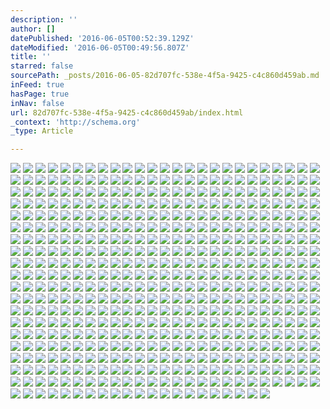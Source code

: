```yaml
---
description: ''
author: []
datePublished: '2016-06-05T00:52:39.129Z'
dateModified: '2016-06-05T00:49:56.807Z'
title: ''
starred: false
sourcePath: _posts/2016-06-05-82d707fc-538e-4f5a-9425-c4c860d459ab.md
inFeed: true
hasPage: true
inNav: false
url: 82d707fc-538e-4f5a-9425-c4c860d459ab/index.html
_context: 'http://schema.org'
_type: Article

---
```

![](https://the-grid-user-content.s3-us-west-2.amazonaws.com/f9f8e3d0-f8f3-4fbe-a8d4-5c5d0e3629ef.jpg)
![](https://the-grid-user-content.s3-us-west-2.amazonaws.com/b1421516-b141-4b38-bfb1-a7571504c9db.jpg)
![](https://the-grid-user-content.s3-us-west-2.amazonaws.com/416663f9-0b45-4eb9-a660-61a4f2004b62.jpg)
![](https://the-grid-user-content.s3-us-west-2.amazonaws.com/a2293de0-49bf-4523-bb26-5d4b3b7af863.jpg)
![](https://the-grid-user-content.s3-us-west-2.amazonaws.com/a997508f-8f19-416b-95e9-68a5e18b2dd0.jpg)
![](https://the-grid-user-content.s3-us-west-2.amazonaws.com/f89fa3b2-fcd6-4aa4-9e67-3265947ef24d.jpg)
![](https://the-grid-user-content.s3-us-west-2.amazonaws.com/00766498-912d-4db8-b5b5-5b58183a2bfe.jpg)
![](https://the-grid-user-content.s3-us-west-2.amazonaws.com/5ba004f5-5c35-4456-9353-e8b5c8352bc9.jpg)
![](https://the-grid-user-content.s3-us-west-2.amazonaws.com/59513023-8803-4d8f-aac9-3e4cbd0aa9d3.jpg)
![](https://the-grid-user-content.s3-us-west-2.amazonaws.com/85058f65-2ec4-48e7-83af-e9ab5b867bdb.jpg)
![](https://the-grid-user-content.s3-us-west-2.amazonaws.com/50b4ce1b-5197-4fdf-88ec-e659ef0959b7.jpg)
![](https://the-grid-user-content.s3-us-west-2.amazonaws.com/6edef917-24a3-44c3-8ac4-01c08084dd33.jpg)
![](https://the-grid-user-content.s3-us-west-2.amazonaws.com/6f34e584-731c-47b8-b86a-159a2a079b14.jpg)
![](https://the-grid-user-content.s3-us-west-2.amazonaws.com/3ad15bb0-2c8a-4e2d-a636-bf073cd9e93e.jpg)
![](https://the-grid-user-content.s3-us-west-2.amazonaws.com/3897c67b-e258-4f18-810d-69bdbf8da06b.jpg)
![](https://the-grid-user-content.s3-us-west-2.amazonaws.com/e2353786-40e3-4835-99ba-0b9f0da20ca4.jpg)
![](https://the-grid-user-content.s3-us-west-2.amazonaws.com/4b3fd2dc-f810-4fe4-a529-8472bb9b99dc.jpg)
![](https://the-grid-user-content.s3-us-west-2.amazonaws.com/df3e72b1-b60c-4123-b707-1ee5a2d65cd5.jpg)
![](https://the-grid-user-content.s3-us-west-2.amazonaws.com/72d0f429-f639-4911-98a9-80bfaae1ebb0.jpg)
![](https://the-grid-user-content.s3-us-west-2.amazonaws.com/07a8fcdd-8672-4c7c-ad1b-0553540a248e.jpg)
![](https://the-grid-user-content.s3-us-west-2.amazonaws.com/9e1ad156-8a63-4ba8-8cc0-f5463a975561.jpg)
![](https://the-grid-user-content.s3-us-west-2.amazonaws.com/658092b9-bdb6-4a83-9416-d0099de6f033.jpg)
![](https://the-grid-user-content.s3-us-west-2.amazonaws.com/24db33b2-eeed-4b01-9f9b-35c4125904e9.jpg)
![](https://the-grid-user-content.s3-us-west-2.amazonaws.com/1ae320c2-6bb3-48ee-a17c-6d916c7c620d.jpg)
![](https://the-grid-user-content.s3-us-west-2.amazonaws.com/9050a85b-5a8b-4282-8ce3-3fb3ac92c2d4.jpg)
![](https://the-grid-user-content.s3-us-west-2.amazonaws.com/9a0fe510-bfb1-4cbb-b270-a85e073c775d.jpg)
![](https://the-grid-user-content.s3-us-west-2.amazonaws.com/4c01a2d8-8ab0-42b7-994d-1115eedccc07.jpg)
![](https://the-grid-user-content.s3-us-west-2.amazonaws.com/551da982-6add-4b06-b7d1-8b3f06ed60a7.jpg)
![](https://the-grid-user-content.s3-us-west-2.amazonaws.com/22f50635-b8c1-4249-bf72-156c5661533d.jpg)
![](https://the-grid-user-content.s3-us-west-2.amazonaws.com/3cd275f0-a5a8-4f9e-934b-364e4facf629.jpg)
![](https://the-grid-user-content.s3-us-west-2.amazonaws.com/0803dc4d-7928-470d-909e-b12fd1ffe869.jpg)
![](https://the-grid-user-content.s3-us-west-2.amazonaws.com/fb7b5b39-a5d1-480b-bad2-905bf849c087.jpg)
![](https://the-grid-user-content.s3-us-west-2.amazonaws.com/482e5db8-f0ef-403d-a592-95aae1088039.jpg)
![](https://the-grid-user-content.s3-us-west-2.amazonaws.com/9966d894-c3f6-4b22-983b-e6c7bbcc6660.jpg)
![](https://the-grid-user-content.s3-us-west-2.amazonaws.com/c43c1342-ce92-41dd-afd1-a7e920d146b0.jpg)
![](https://the-grid-user-content.s3-us-west-2.amazonaws.com/8f1dc854-8f4c-422d-818f-f2236bb863cd.jpg)
![](https://the-grid-user-content.s3-us-west-2.amazonaws.com/266d62d2-cfb3-4160-84fd-9e0d7765b9ed.jpg)
![](https://the-grid-user-content.s3-us-west-2.amazonaws.com/46ad998b-8656-46cc-a92c-b738e738f485.jpg)
![](https://the-grid-user-content.s3-us-west-2.amazonaws.com/1a593778-843e-4056-bf29-df73350b58c9.jpg)
![](https://the-grid-user-content.s3-us-west-2.amazonaws.com/1d67ceac-284c-451c-bb79-f6ced925f89b.jpg)
![](https://the-grid-user-content.s3-us-west-2.amazonaws.com/b131142f-dbc4-41dd-b4ab-e9367ace38e5.jpg)
![](https://the-grid-user-content.s3-us-west-2.amazonaws.com/1260d17b-e252-4028-bf77-bf2e3473cc30.jpg)
![](https://the-grid-user-content.s3-us-west-2.amazonaws.com/064250e4-ccf7-407c-aff2-51bf5af71e64.jpg)
![](https://the-grid-user-content.s3-us-west-2.amazonaws.com/108e6ffb-15ba-4d5b-aa35-ff941c2ff8a8.jpg)
![](https://the-grid-user-content.s3-us-west-2.amazonaws.com/b22738ce-8e34-4d68-95b7-8e7d0a363efc.jpg)
![](https://the-grid-user-content.s3-us-west-2.amazonaws.com/862823b9-17a4-4921-8cdb-4b104d2d1e7e.jpg)
![](https://the-grid-user-content.s3-us-west-2.amazonaws.com/177e34e9-1284-447b-8434-69f1b43603d5.jpg)
![](https://the-grid-user-content.s3-us-west-2.amazonaws.com/c4b79112-31b1-42f1-9bc6-64527c4eca36.jpg)
![](https://the-grid-user-content.s3-us-west-2.amazonaws.com/0f36ac43-b93e-4dd0-b34b-26720a854696.jpg)
![](https://the-grid-user-content.s3-us-west-2.amazonaws.com/24709fc8-b24a-43ae-83f2-95aa4c78afda.jpg)
![](https://the-grid-user-content.s3-us-west-2.amazonaws.com/a39bb1bc-666b-41b5-b660-7653eb2bc03b.jpg)
![](https://the-grid-user-content.s3-us-west-2.amazonaws.com/46c62820-cc07-4fea-96ec-f04f44c7b9a0.jpg)
![](https://the-grid-user-content.s3-us-west-2.amazonaws.com/b9ab4d8e-6666-4142-8e78-b2605d938f51.jpg)
![](https://the-grid-user-content.s3-us-west-2.amazonaws.com/416ac94c-600a-406b-8a93-dd2f878673c2.jpg)
![](https://the-grid-user-content.s3-us-west-2.amazonaws.com/66ec3338-c594-477f-9d29-d1af4d3903cf.jpg)
![](https://the-grid-user-content.s3-us-west-2.amazonaws.com/b4a2b805-4acb-4324-b8e8-ac1948240d0d.jpg)
![](https://the-grid-user-content.s3-us-west-2.amazonaws.com/efcabf40-c509-464a-b947-c01391f391c0.jpg)
![](https://the-grid-user-content.s3-us-west-2.amazonaws.com/89ae515f-3901-46a1-9e3d-9f98120c8553.jpg)
![](https://the-grid-user-content.s3-us-west-2.amazonaws.com/b170d8e7-cd25-4bff-8771-75bd2c4ba698.jpg)
![](https://the-grid-user-content.s3-us-west-2.amazonaws.com/6d3e6f3c-7591-4d64-88b4-9842ae22ef6e.jpg)
![](https://the-grid-user-content.s3-us-west-2.amazonaws.com/0a4e69c2-f91f-4c57-b363-4a16fa4c6169.jpg)
![](https://the-grid-user-content.s3-us-west-2.amazonaws.com/2088b2c5-b8cd-4882-8027-5de0aca904cb.jpg)
![](https://the-grid-user-content.s3-us-west-2.amazonaws.com/9b987075-8858-41a5-8141-f9d516b067ca.jpg)
![](https://the-grid-user-content.s3-us-west-2.amazonaws.com/bbc7e2a7-f611-4fa6-b1d0-8194e854f6e4.jpg)
![](https://the-grid-user-content.s3-us-west-2.amazonaws.com/0908b443-8339-4083-9eaa-a85b2316310b.jpg)
![](https://the-grid-user-content.s3-us-west-2.amazonaws.com/751d6cc9-6166-4185-807a-974c60a46427.jpg)
![](https://the-grid-user-content.s3-us-west-2.amazonaws.com/bc0abf0e-468d-41a1-8c85-f028940368da.jpg)
![](https://the-grid-user-content.s3-us-west-2.amazonaws.com/8ac16b2e-e56c-4836-b6f0-5524b10f1a15.jpg)
![](https://the-grid-user-content.s3-us-west-2.amazonaws.com/a3d2d7db-e4ca-451a-a230-3969829887d2.jpg)
![](https://the-grid-user-content.s3-us-west-2.amazonaws.com/3449fc13-2cec-4db6-ae8e-842a2d1bf7a3.jpg)
![](https://the-grid-user-content.s3-us-west-2.amazonaws.com/274ed27c-a663-4ace-8fb8-3199b4c936c0.jpg)
![](https://the-grid-user-content.s3-us-west-2.amazonaws.com/319dd302-b115-4afa-9d74-1ae26ed78694.jpg)
![](https://the-grid-user-content.s3-us-west-2.amazonaws.com/8a3163eb-d44a-43c0-ba7b-0ab7132d29e1.jpg)
![](https://the-grid-user-content.s3-us-west-2.amazonaws.com/446cfd29-17d9-4232-94ba-901fd2d56d36.jpg)
![](https://the-grid-user-content.s3-us-west-2.amazonaws.com/7adcc339-1a4a-451b-b050-1edb627f23c6.jpg)
![](https://the-grid-user-content.s3-us-west-2.amazonaws.com/6e7db98b-cb8f-4bfb-9bc6-381fdb18c2c5.jpg)
![](https://the-grid-user-content.s3-us-west-2.amazonaws.com/844f2341-c48e-4a1b-ace0-b36e0d7b697c.jpg)
![](https://the-grid-user-content.s3-us-west-2.amazonaws.com/caa1f3de-bed2-4812-9656-87d28daf1859.jpg)
![](https://the-grid-user-content.s3-us-west-2.amazonaws.com/1c5b621d-c87b-4e12-8ae1-c6adaebc652a.jpg)
![](https://the-grid-user-content.s3-us-west-2.amazonaws.com/a74283bf-332a-40f7-b0ce-d3d760871d69.jpg)
![](https://the-grid-user-content.s3-us-west-2.amazonaws.com/427bbe89-8a8a-4a37-84c4-6887a42ab4be.jpg)
![](https://the-grid-user-content.s3-us-west-2.amazonaws.com/a170b429-b4ec-41b2-92ac-d2f531acf711.jpg)
![](https://the-grid-user-content.s3-us-west-2.amazonaws.com/1f2e47ef-6fe0-4bd6-8895-4d535a5aac2d.jpg)
![](https://the-grid-user-content.s3-us-west-2.amazonaws.com/eda2bd41-1136-4752-9ff1-e46c36b47bc6.jpg)
![](https://the-grid-user-content.s3-us-west-2.amazonaws.com/fbaa21ac-86d8-46b1-bb56-895689e022cb.jpg)
![](https://the-grid-user-content.s3-us-west-2.amazonaws.com/90dde369-cee2-4156-a51c-dcaaeaf961aa.jpg)
![](https://the-grid-user-content.s3-us-west-2.amazonaws.com/965e1478-c137-406a-a111-4008e229903a.jpg)
![](https://the-grid-user-content.s3-us-west-2.amazonaws.com/150bdda9-c0a3-41e4-adc5-7274dfb55b30.jpg)
![](https://the-grid-user-content.s3-us-west-2.amazonaws.com/269d834b-f298-4fd0-ab64-1f32a066ec53.jpg)
![](https://the-grid-user-content.s3-us-west-2.amazonaws.com/e1ca302e-2fe9-441d-bcfd-9125a844dcfa.jpg)
![](https://the-grid-user-content.s3-us-west-2.amazonaws.com/6b871223-651e-42f5-8a3a-7d34f155b854.jpg)
![](https://the-grid-user-content.s3-us-west-2.amazonaws.com/6542cd66-2729-420e-a7ec-f1afffeeff11.jpg)
![](https://the-grid-user-content.s3-us-west-2.amazonaws.com/833fb817-6c16-498a-9d24-d0b35f105c74.jpg)
![](https://the-grid-user-content.s3-us-west-2.amazonaws.com/0fd305c8-7c5c-41b6-8e3a-54a50dd84784.jpg)
![](https://the-grid-user-content.s3-us-west-2.amazonaws.com/83fa826f-afc2-4718-95f1-9791d872e82e.jpg)
![](https://the-grid-user-content.s3-us-west-2.amazonaws.com/17f708dd-86a8-4cad-876b-2a3884a55e72.jpg)
![](https://the-grid-user-content.s3-us-west-2.amazonaws.com/e1f34a8d-0329-40ff-b2df-3d578abeeef2.jpg)
![](https://the-grid-user-content.s3-us-west-2.amazonaws.com/7162bdb1-b425-4019-a84d-38356c9c7704.jpg)
![](https://the-grid-user-content.s3-us-west-2.amazonaws.com/71b13eff-7727-49b9-ba3f-19b5be78b9ea.jpg)
![](https://the-grid-user-content.s3-us-west-2.amazonaws.com/bc899b9e-b7ab-406d-9fdb-c69465f92141.jpg)
![](https://the-grid-user-content.s3-us-west-2.amazonaws.com/98caa5f1-4899-4be6-aca3-2a01fdd6d01e.jpg)
![](https://the-grid-user-content.s3-us-west-2.amazonaws.com/b67476b6-2340-40a0-b147-067e3b80df20.jpg)
![](https://the-grid-user-content.s3-us-west-2.amazonaws.com/9016c803-1746-42a2-a3c1-da2f3d290097.jpg)
![](https://the-grid-user-content.s3-us-west-2.amazonaws.com/2d59cb6b-275d-4565-898c-03edb1fe4255.jpg)
![](https://the-grid-user-content.s3-us-west-2.amazonaws.com/5954528c-b919-479b-96e5-4b6c29ac4d13.jpg)
![](https://the-grid-user-content.s3-us-west-2.amazonaws.com/0e42f7fb-43bd-4032-a52b-fe467b667bba.jpg)
![](https://the-grid-user-content.s3-us-west-2.amazonaws.com/e5671f46-166d-40e1-a1cf-ab6b0dd8d8c9.jpg)
![](https://the-grid-user-content.s3-us-west-2.amazonaws.com/57eb55d8-0d1d-4d3e-bd38-9d3610c5181a.jpg)
![](https://the-grid-user-content.s3-us-west-2.amazonaws.com/ce023a90-ab1d-486e-b229-da2bd10a8764.jpg)
![](https://the-grid-user-content.s3-us-west-2.amazonaws.com/06edd2c7-58c4-45ae-8f98-38673e2fed3e.jpg)
![](https://the-grid-user-content.s3-us-west-2.amazonaws.com/25d8b5da-8ce7-412e-bb01-f6b3b3d066e7.jpg)
![](https://the-grid-user-content.s3-us-west-2.amazonaws.com/d7a8af56-c432-49ff-bd84-3d1731981846.jpg)
![](https://the-grid-user-content.s3-us-west-2.amazonaws.com/33e68bea-8dc4-45cb-a7a6-3ff5cc383609.jpg)
![](https://the-grid-user-content.s3-us-west-2.amazonaws.com/2df10594-2b37-4c18-8161-eae0177afea0.jpg)
![](https://the-grid-user-content.s3-us-west-2.amazonaws.com/b340173a-5e22-4635-8cf1-5ef3bff03249.jpg)
![](https://the-grid-user-content.s3-us-west-2.amazonaws.com/9a4ac5df-0e13-4887-aaf5-1787e73f1018.jpg)
![](https://the-grid-user-content.s3-us-west-2.amazonaws.com/5c55c831-78f6-4a68-8b0d-1d26d6f6d0cb.jpg)
![](https://the-grid-user-content.s3-us-west-2.amazonaws.com/7d2db609-e832-4f23-aa69-bbf5d54d1c8b.jpg)
![](https://the-grid-user-content.s3-us-west-2.amazonaws.com/1cc7c2d5-99c2-494c-9846-10d7d54a25e1.jpg)
![](https://the-grid-user-content.s3-us-west-2.amazonaws.com/d42edc7a-db41-480f-b012-f0e58e5bd606.jpg)
![](https://the-grid-user-content.s3-us-west-2.amazonaws.com/076ddd7c-653c-432d-aa4d-54511f5b6aa3.jpg)
![](https://the-grid-user-content.s3-us-west-2.amazonaws.com/aa471abe-04ab-4517-b591-fc5df0fdb5a2.jpg)
![](https://the-grid-user-content.s3-us-west-2.amazonaws.com/36f8602e-c8ad-449c-a0bc-9cbfb0d3e2bf.jpg)
![](https://the-grid-user-content.s3-us-west-2.amazonaws.com/362e31a4-fd1b-41e2-98ea-0c3e13dd2ee9.jpg)
![](https://the-grid-user-content.s3-us-west-2.amazonaws.com/95e21ba9-5a29-4120-ba37-113a62dff0c8.jpg)
![](https://the-grid-user-content.s3-us-west-2.amazonaws.com/376b93fd-bc3f-47c0-88d5-b4ac4e94b87f.jpg)
![](https://the-grid-user-content.s3-us-west-2.amazonaws.com/27d6f89c-a259-4604-8789-c39872756f1f.jpg)
![](https://the-grid-user-content.s3-us-west-2.amazonaws.com/5a441725-19ab-4f94-adbf-a2da4540f991.jpg)
![](https://the-grid-user-content.s3-us-west-2.amazonaws.com/aab7beba-db6a-4ba3-b15a-59884bdb9fd2.jpg)
![](https://the-grid-user-content.s3-us-west-2.amazonaws.com/c31b92a5-13b2-4912-801a-2db632e67a8d.jpg)
![](https://the-grid-user-content.s3-us-west-2.amazonaws.com/9f1a5131-2a33-4cd9-8922-b821c03c4a06.jpg)
![](https://the-grid-user-content.s3-us-west-2.amazonaws.com/2d84aa9b-fcb4-4b7c-90db-b109ccd782ee.jpg)
![](https://the-grid-user-content.s3-us-west-2.amazonaws.com/a568650c-9de7-496f-8914-150ff0ba5ae1.jpg)
![](https://the-grid-user-content.s3-us-west-2.amazonaws.com/119c241a-a44d-40c6-aaec-2fdca46393dc.jpg)
![](https://the-grid-user-content.s3-us-west-2.amazonaws.com/dd15cb8b-dff0-4ca0-b485-ebb32a97c718.jpg)
![](https://the-grid-user-content.s3-us-west-2.amazonaws.com/6132c0c0-1296-4f4d-8d1c-8dac97a062b2.jpg)
![](https://the-grid-user-content.s3-us-west-2.amazonaws.com/f009a382-a062-441c-bf0f-f4edcfc82d27.jpg)
![](https://the-grid-user-content.s3-us-west-2.amazonaws.com/92e3c048-6fd5-40fe-bf42-40aa120f3530.jpg)
![](https://the-grid-user-content.s3-us-west-2.amazonaws.com/acb83b4d-e4e8-41d3-92ad-0380b5067e76.jpg)
![](https://the-grid-user-content.s3-us-west-2.amazonaws.com/dd5769d8-097d-40c1-b767-437e6e88810c.jpg)
![](https://the-grid-user-content.s3-us-west-2.amazonaws.com/2457dfae-2fe7-4778-9171-994c9d2f574b.jpg)
![](https://the-grid-user-content.s3-us-west-2.amazonaws.com/9286e9e1-75bb-42da-9dfe-b0ff6ca6206f.jpg)
![](https://the-grid-user-content.s3-us-west-2.amazonaws.com/8eff5599-aac5-4959-9776-ea1d660286ee.jpg)
![](https://the-grid-user-content.s3-us-west-2.amazonaws.com/6e5ac4db-7598-4a23-afdf-55c54fae0600.jpg)
![](https://the-grid-user-content.s3-us-west-2.amazonaws.com/2f5470f0-be63-486c-9cac-2f2bb151d862.jpg)
![](https://the-grid-user-content.s3-us-west-2.amazonaws.com/d1e157f2-3f9f-42d0-a206-2e801ffa32d6.jpg)
![](https://the-grid-user-content.s3-us-west-2.amazonaws.com/81221f19-c3c2-435e-af38-2b9e4ea9793d.jpg)
![](https://the-grid-user-content.s3-us-west-2.amazonaws.com/ee09582f-a2cf-48e3-bf51-52c3b2274a2a.jpg)
![](https://the-grid-user-content.s3-us-west-2.amazonaws.com/221c6905-3215-4514-a44d-1d8b3173583b.jpg)
![](https://the-grid-user-content.s3-us-west-2.amazonaws.com/6dfc0474-3802-4cc3-ad1c-72994187ba53.jpg)
![](https://the-grid-user-content.s3-us-west-2.amazonaws.com/cc325588-7aeb-4a03-ada0-b048fad0a9ca.jpg)
![](https://the-grid-user-content.s3-us-west-2.amazonaws.com/e8973acb-9f72-4b6f-94dd-5fedbf038eb1.jpg)
![](https://the-grid-user-content.s3-us-west-2.amazonaws.com/5dab627c-5422-42c8-99b9-822c96d48709.jpg)
![](https://the-grid-user-content.s3-us-west-2.amazonaws.com/1b6dc4b9-d9a9-40bf-91d9-6ef111cfb474.jpg)
![](https://the-grid-user-content.s3-us-west-2.amazonaws.com/70fc1008-e2df-49c2-bd34-cef06758e7e1.jpg)
![](https://the-grid-user-content.s3-us-west-2.amazonaws.com/62bce432-1a96-4355-91e8-d2cba651eab3.jpg)
![](https://the-grid-user-content.s3-us-west-2.amazonaws.com/2071568d-cd62-42ec-9138-2dafe7e1da08.jpg)
![](https://the-grid-user-content.s3-us-west-2.amazonaws.com/4ac5f42d-a212-40e1-80c5-24a58fed0e70.jpg)
![](https://the-grid-user-content.s3-us-west-2.amazonaws.com/0a97cdf9-01b2-463f-9697-4c2c0499858e.jpg)
![](https://the-grid-user-content.s3-us-west-2.amazonaws.com/cebbef53-81c7-434a-8688-0567b75b5c75.jpg)
![](https://the-grid-user-content.s3-us-west-2.amazonaws.com/a42a3e61-7d7a-4098-9324-301dcbabf619.jpg)
![](https://the-grid-user-content.s3-us-west-2.amazonaws.com/f6736c9c-ad54-40b8-9355-d1cfcc9cc248.jpg)
![](https://the-grid-user-content.s3-us-west-2.amazonaws.com/50305fd3-bbfe-43cf-aacb-afccb3525e40.jpg)
![](https://the-grid-user-content.s3-us-west-2.amazonaws.com/25ae76d3-667a-4f1f-a9ee-f093ea7b3b06.jpg)
![](https://the-grid-user-content.s3-us-west-2.amazonaws.com/3f9db246-8c0a-45e1-a82b-1779e9dd1e16.jpg)
![](https://the-grid-user-content.s3-us-west-2.amazonaws.com/250b4ba9-c775-4fc0-80fd-e32b7bd1816e.jpg)
![](https://the-grid-user-content.s3-us-west-2.amazonaws.com/97be56a5-a1cd-4785-9e02-0875c4478fca.jpg)
![](https://the-grid-user-content.s3-us-west-2.amazonaws.com/ac9b67f1-7bb7-41dc-a6f0-02e0b3d50966.jpg)
![](https://the-grid-user-content.s3-us-west-2.amazonaws.com/58569199-53af-46d0-ac96-34333e3c4cbb.jpg)
![](https://the-grid-user-content.s3-us-west-2.amazonaws.com/647f295c-fc06-4d7f-a631-c5c1dc5e77eb.jpg)
![](https://the-grid-user-content.s3-us-west-2.amazonaws.com/5bf8e92b-7de5-4740-8af5-20bb41da61e6.jpg)
![](https://the-grid-user-content.s3-us-west-2.amazonaws.com/d5b6e1cf-7889-4eea-892b-e5d7e41bacbb.jpg)
![](https://the-grid-user-content.s3-us-west-2.amazonaws.com/4d92da41-9d8f-4a51-830c-cb6973503fef.jpg)
![](https://the-grid-user-content.s3-us-west-2.amazonaws.com/3dd614a2-918e-4bac-88c6-357b4f527e5f.jpg)
![](https://the-grid-user-content.s3-us-west-2.amazonaws.com/b1954fe6-e064-43b6-9259-3e3825b25929.jpg)
![](https://the-grid-user-content.s3-us-west-2.amazonaws.com/245c11e0-0bc9-46b3-841e-57a4f2e519c9.jpg)
![](https://the-grid-user-content.s3-us-west-2.amazonaws.com/5460c2bb-a7f7-4921-88ec-0babbb21b2c7.jpg)
![](https://the-grid-user-content.s3-us-west-2.amazonaws.com/f8e32f1b-dcbf-4407-a3ac-7da09807b570.jpg)
![](https://the-grid-user-content.s3-us-west-2.amazonaws.com/ad705b59-3079-4f56-8d6f-cb61ed13cb42.jpg)
![](https://the-grid-user-content.s3-us-west-2.amazonaws.com/644ba0a6-4087-4b99-8103-5d654e81b3d0.jpg)
![](https://the-grid-user-content.s3-us-west-2.amazonaws.com/855a7acc-f115-4fe0-b14c-f016a7903384.jpg)
![](https://the-grid-user-content.s3-us-west-2.amazonaws.com/96c68e17-c4cd-4d2d-a4fe-d9196aab682b.jpg)
![](https://the-grid-user-content.s3-us-west-2.amazonaws.com/99dde3e0-cbb1-4d97-a18b-d1a79b703862.jpg)
![](https://the-grid-user-content.s3-us-west-2.amazonaws.com/d93183f9-ab0f-4865-8b2c-4a6320bb473c.jpg)
![](https://the-grid-user-content.s3-us-west-2.amazonaws.com/33692fcc-16ae-4a76-838a-ce07b3b7346e.jpg)
![](https://the-grid-user-content.s3-us-west-2.amazonaws.com/0496148b-9d5d-402d-94e1-f225ef49175a.jpg)
![](https://the-grid-user-content.s3-us-west-2.amazonaws.com/35e0b179-b337-4725-bac8-50709c03ca54.jpg)
![](https://the-grid-user-content.s3-us-west-2.amazonaws.com/a954dfb1-dbc7-45ac-b67e-06af0dad877c.jpg)
![](https://the-grid-user-content.s3-us-west-2.amazonaws.com/93ba7d4e-cdb8-4fe8-8594-aa8f1345d873.jpg)
![](https://the-grid-user-content.s3-us-west-2.amazonaws.com/033d2e37-0d04-4096-8fb6-d7231f96a6de.jpg)
![](https://the-grid-user-content.s3-us-west-2.amazonaws.com/d504efd0-9085-4652-b7f1-bdf36cefa1e9.jpg)
![](https://the-grid-user-content.s3-us-west-2.amazonaws.com/f47db324-6ad8-4ea9-aa06-2a6e21fd024f.jpg)
![](https://the-grid-user-content.s3-us-west-2.amazonaws.com/6b95309d-4ef4-4f9d-a26e-eaaad803f2af.jpg)
![](https://the-grid-user-content.s3-us-west-2.amazonaws.com/b9c8908e-e955-4c3d-9111-a0587b3e5069.jpg)
![](https://the-grid-user-content.s3-us-west-2.amazonaws.com/1c04d413-6de0-4a1f-9e26-920c43a4742a.jpg)
![](https://the-grid-user-content.s3-us-west-2.amazonaws.com/05e7aa40-2ed7-4711-801c-b510ed63788e.jpg)
![](https://the-grid-user-content.s3-us-west-2.amazonaws.com/58ab1fcf-f718-4f0c-ba27-9cf6842247af.jpg)
![](https://the-grid-user-content.s3-us-west-2.amazonaws.com/f739fa45-2cee-4dce-8c33-c0e9f54afae8.jpg)
![](https://the-grid-user-content.s3-us-west-2.amazonaws.com/93e40638-af05-4492-b600-e29877cdfbd1.jpg)
![](https://the-grid-user-content.s3-us-west-2.amazonaws.com/254c8a47-a636-4616-9720-9fb38f0d8a4c.jpg)
![](https://the-grid-user-content.s3-us-west-2.amazonaws.com/cc9e7d6a-4994-4e04-930c-c532bf8700e3.jpg)
![](https://the-grid-user-content.s3-us-west-2.amazonaws.com/28709bdb-32cc-47ab-8d19-effe84ac0bc1.jpg)
![](https://the-grid-user-content.s3-us-west-2.amazonaws.com/7c008428-379c-4397-ab99-10fcafef28eb.jpg)
![](https://the-grid-user-content.s3-us-west-2.amazonaws.com/e0578f93-84dc-44cd-9299-2f7c29846b53.jpg)
![](https://the-grid-user-content.s3-us-west-2.amazonaws.com/8343eb2e-50a3-4caf-ae35-902cab889a32.jpg)
![](https://the-grid-user-content.s3-us-west-2.amazonaws.com/c22f74c7-f080-451c-9408-c701c81375ba.jpg)
![](https://the-grid-user-content.s3-us-west-2.amazonaws.com/81afc0b1-7ecc-4da4-8cf5-13593f183f69.jpg)
![](https://the-grid-user-content.s3-us-west-2.amazonaws.com/7aaf42ca-0f84-4d95-b1e0-b373cf051ea6.jpg)
![](https://the-grid-user-content.s3-us-west-2.amazonaws.com/96fdb612-28de-4786-8614-0a4343327cf0.jpg)
![](https://the-grid-user-content.s3-us-west-2.amazonaws.com/4987f0b4-f132-4da3-9285-26a04ae4453d.jpg)
![](https://the-grid-user-content.s3-us-west-2.amazonaws.com/e001b290-eda5-4def-b002-ada3fe949935.jpg)
![](https://the-grid-user-content.s3-us-west-2.amazonaws.com/14474fbf-571a-494a-a33a-25fba48fda9a.jpg)
![](https://the-grid-user-content.s3-us-west-2.amazonaws.com/6d5b4f6b-6af0-47ba-a7d6-936af00d8110.jpg)
![](https://the-grid-user-content.s3-us-west-2.amazonaws.com/f7b334b8-65bd-4011-828f-7268799c26a0.jpg)
![](https://the-grid-user-content.s3-us-west-2.amazonaws.com/eede14aa-1580-4dae-afa6-6a83d0025058.jpg)
![](https://the-grid-user-content.s3-us-west-2.amazonaws.com/27ba1574-b357-4200-9fdb-fa0b2b6b05d7.jpg)
![](https://the-grid-user-content.s3-us-west-2.amazonaws.com/a516aacb-ae40-4068-9f0e-f1bad96744cb.jpg)
![](https://the-grid-user-content.s3-us-west-2.amazonaws.com/0d4b0357-19b7-45a1-9f0d-04c6b5161cfa.jpg)
![](https://the-grid-user-content.s3-us-west-2.amazonaws.com/df674eb6-72f6-4c5b-92d7-fb650d78e6d5.jpg)
![](https://the-grid-user-content.s3-us-west-2.amazonaws.com/742f39c6-b229-4ad0-b524-40057ebc0406.jpg)
![](https://the-grid-user-content.s3-us-west-2.amazonaws.com/1a768f08-f4ff-4c04-b5b6-07a1cfe2f367.jpg)
![](https://the-grid-user-content.s3-us-west-2.amazonaws.com/072cc8ad-30dc-47b4-8235-38abf68effc5.jpg)
![](https://the-grid-user-content.s3-us-west-2.amazonaws.com/de2a27dc-bf05-4e4c-b7dd-47bd0f8955b6.jpg)
![](https://the-grid-user-content.s3-us-west-2.amazonaws.com/2d9219e5-7a1d-4bbe-b06c-8e785c225adb.jpg)
![](https://the-grid-user-content.s3-us-west-2.amazonaws.com/d1db8d8c-16b0-4142-86a6-e80fe5e24176.jpg)
![](https://the-grid-user-content.s3-us-west-2.amazonaws.com/84fca965-f39e-4a17-9df8-6527a86cb937.jpg)
![](https://the-grid-user-content.s3-us-west-2.amazonaws.com/20a7ce55-68fb-445d-aed9-732ca7530419.jpg)
![](https://the-grid-user-content.s3-us-west-2.amazonaws.com/3d5ef588-ba76-475f-938e-ff93120b2f89.jpg)
![](https://the-grid-user-content.s3-us-west-2.amazonaws.com/7bdb4a13-5bb3-4f30-bf6e-1c8a2c70b3a3.jpg)
![](https://the-grid-user-content.s3-us-west-2.amazonaws.com/215f0c14-245f-4184-ba99-66c8e082a151.jpg)
![](https://the-grid-user-content.s3-us-west-2.amazonaws.com/bf311044-6623-415c-85ae-2d96d0f3b278.jpg)
![](https://the-grid-user-content.s3-us-west-2.amazonaws.com/0dc5c896-8615-4de9-9350-005d680443e4.jpg)
![](https://the-grid-user-content.s3-us-west-2.amazonaws.com/7df03c29-53e6-441a-9469-1746bf3c8a39.jpg)
![](https://the-grid-user-content.s3-us-west-2.amazonaws.com/96965d63-2fc7-4fac-a902-234c77082b38.jpg)
![](https://the-grid-user-content.s3-us-west-2.amazonaws.com/0a1fc461-9347-4799-b11e-a0269cd4e915.jpg)
![](https://the-grid-user-content.s3-us-west-2.amazonaws.com/9de86312-c2aa-420e-a700-159ec318eadf.jpg)
![](https://the-grid-user-content.s3-us-west-2.amazonaws.com/aedaff95-6788-4663-8f02-3efd086d10a6.jpg)
![](https://the-grid-user-content.s3-us-west-2.amazonaws.com/e1781933-5656-4d01-8b2f-4bbf7b55c002.jpg)
![](https://the-grid-user-content.s3-us-west-2.amazonaws.com/6eec9e4d-f514-4819-91eb-583bf15f549c.jpg)
![](https://the-grid-user-content.s3-us-west-2.amazonaws.com/a70e88fd-0779-4014-b649-74cae4051265.jpg)
![](https://the-grid-user-content.s3-us-west-2.amazonaws.com/7b093bcb-9c30-408a-8d7e-04ed5165aab1.jpg)
![](https://the-grid-user-content.s3-us-west-2.amazonaws.com/9aab302d-8f29-4e49-acf9-0f4af0f5e163.jpg)
![](https://the-grid-user-content.s3-us-west-2.amazonaws.com/8d5adff7-c8ba-462a-a287-4511b547e271.jpg)
![](https://the-grid-user-content.s3-us-west-2.amazonaws.com/f898d4c7-ef23-43bb-9805-8979dc454bac.jpg)
![](https://the-grid-user-content.s3-us-west-2.amazonaws.com/4f340306-3034-4c42-9645-7aa0a5fd96fb.jpg)
![](https://the-grid-user-content.s3-us-west-2.amazonaws.com/3ae7cf03-d67d-436d-b98a-ed98514e637b.jpg)
![](https://the-grid-user-content.s3-us-west-2.amazonaws.com/1b0e4de8-53c0-4181-9b20-32f8052c5f78.jpg)
![](https://the-grid-user-content.s3-us-west-2.amazonaws.com/2c865bbd-188a-4c33-8e81-7416d560272b.jpg)
![](https://the-grid-user-content.s3-us-west-2.amazonaws.com/3da76906-0c0f-446d-965a-0c2c7cb1d302.jpg)
![](https://the-grid-user-content.s3-us-west-2.amazonaws.com/879845af-847d-42d2-97c9-346fdafd3856.jpg)
![](https://the-grid-user-content.s3-us-west-2.amazonaws.com/56859e77-46d5-482c-b78b-ad7319aa70af.jpg)
![](https://the-grid-user-content.s3-us-west-2.amazonaws.com/ec7bfa5b-f16e-49ec-9188-32b53bf4baef.jpg)
![](https://the-grid-user-content.s3-us-west-2.amazonaws.com/0922cde2-f2ff-468a-803f-8b945a00aa05.jpg)
![](https://the-grid-user-content.s3-us-west-2.amazonaws.com/25f6de85-6a48-40bf-8ef8-fab4115ea756.jpg)
![](https://the-grid-user-content.s3-us-west-2.amazonaws.com/379c0e9a-4f6b-42f2-97b1-fe094a1fe59d.jpg)
![](https://the-grid-user-content.s3-us-west-2.amazonaws.com/6236eefa-f8eb-484b-ad91-d14f9e6faf7f.jpg)
![](https://the-grid-user-content.s3-us-west-2.amazonaws.com/fafc128f-c4da-461e-a92e-5833b773dc20.jpg)
![](https://the-grid-user-content.s3-us-west-2.amazonaws.com/e3d85415-582d-4766-b0e8-8c872f226ca4.jpg)
![](https://the-grid-user-content.s3-us-west-2.amazonaws.com/d2e3924c-fb1e-41bd-b983-33a3d11caf50.jpg)
![](https://the-grid-user-content.s3-us-west-2.amazonaws.com/d3073b89-b223-43a5-8ccc-aeeba7ae3681.jpg)
![](https://the-grid-user-content.s3-us-west-2.amazonaws.com/e2d6a4d6-d190-43ab-92a1-f447aa680abb.jpg)
![](https://the-grid-user-content.s3-us-west-2.amazonaws.com/a18f761d-7364-42c0-87c3-1c06dd7e8405.jpg)
![](https://the-grid-user-content.s3-us-west-2.amazonaws.com/14b950f7-70ed-4d6b-85bc-1a917d7a321d.jpg)
![](https://the-grid-user-content.s3-us-west-2.amazonaws.com/a3b86529-bbe3-4444-9c94-98492064c160.jpg)
![](https://the-grid-user-content.s3-us-west-2.amazonaws.com/70f9eacb-d573-41a5-80ab-c5b58b396ad0.jpg)
![](https://the-grid-user-content.s3-us-west-2.amazonaws.com/b336979b-7c1f-42a8-8c69-1b2e3ec8f6b2.jpg)
![](https://the-grid-user-content.s3-us-west-2.amazonaws.com/bebb03f0-b2e8-4a3f-913a-7fb426fbb954.jpg)
![](https://the-grid-user-content.s3-us-west-2.amazonaws.com/ce86044c-674c-426d-b249-4d77221b984f.jpg)
![](https://the-grid-user-content.s3-us-west-2.amazonaws.com/e39fe1ee-7894-4f89-806c-9c5c3f34ba5b.jpg)
![](https://the-grid-user-content.s3-us-west-2.amazonaws.com/4bdebc79-083e-453b-9a9b-a75b359c3722.jpg)
![](https://the-grid-user-content.s3-us-west-2.amazonaws.com/2626b089-15a7-466a-8e97-6bbb20c5f4e6.jpg)
![](https://the-grid-user-content.s3-us-west-2.amazonaws.com/3bcd5eb4-1075-4dc9-a33c-5f7ee4eb3e3a.jpg)
![](https://the-grid-user-content.s3-us-west-2.amazonaws.com/cb652a9b-8235-4e64-b40c-9afa87741b88.jpg)
![](https://the-grid-user-content.s3-us-west-2.amazonaws.com/abaaf3af-3d5f-4e42-b5d0-f1d5b9a0686d.jpg)
![](https://the-grid-user-content.s3-us-west-2.amazonaws.com/6cac4f88-91e4-45d0-9006-09572d1526ab.jpg)
![](https://the-grid-user-content.s3-us-west-2.amazonaws.com/2ca1fd96-2f5f-4d67-a198-e19b062ff45e.jpg)
![](https://the-grid-user-content.s3-us-west-2.amazonaws.com/8fb8dc5a-8230-4ac5-850c-7da0b3adb76e.jpg)
![](https://the-grid-user-content.s3-us-west-2.amazonaws.com/0d1da8ed-092e-40c7-a810-9b7432c93cbb.jpg)
![](https://the-grid-user-content.s3-us-west-2.amazonaws.com/46fbfdc6-80e0-444b-9d83-d9a66ddb291b.jpg)
![](https://the-grid-user-content.s3-us-west-2.amazonaws.com/1324d1c4-a002-4bd6-a276-2cd946429178.jpg)
![](https://the-grid-user-content.s3-us-west-2.amazonaws.com/95768559-cc0a-4b85-a04c-d21c30f34aed.jpg)
![](https://the-grid-user-content.s3-us-west-2.amazonaws.com/2b1fcf34-5933-4c4d-bd07-9615ecbcfe90.jpg)
![](https://the-grid-user-content.s3-us-west-2.amazonaws.com/41b98ac7-a22a-4ada-ad2f-37b7633d6946.jpg)
![](https://the-grid-user-content.s3-us-west-2.amazonaws.com/d16bc9ec-401a-460c-97ec-e0ab018ad5da.jpg)
![](https://the-grid-user-content.s3-us-west-2.amazonaws.com/58927060-c0ba-40e6-8360-e85cf551de89.jpg)
![](https://the-grid-user-content.s3-us-west-2.amazonaws.com/3a8b2957-90a3-4ad6-a4d5-bd96070e0a6f.jpg)
![](https://the-grid-user-content.s3-us-west-2.amazonaws.com/3852e38b-9c00-47e4-b40e-436d323dc6f2.jpg)
![](https://the-grid-user-content.s3-us-west-2.amazonaws.com/c13e7a8b-2226-4334-b2f1-af17692be992.jpg)
![](https://the-grid-user-content.s3-us-west-2.amazonaws.com/be4d0c1d-1855-4065-aec8-c071bd0512b5.jpg)
![](https://the-grid-user-content.s3-us-west-2.amazonaws.com/70b0831a-4d81-4110-9e61-aa0d52269429.jpg)
![](https://the-grid-user-content.s3-us-west-2.amazonaws.com/4930a26a-fd34-4bd6-858a-c0f6d94400cf.jpg)
![](https://the-grid-user-content.s3-us-west-2.amazonaws.com/53bd5bf7-cdd6-4eb9-95a9-cddcc7c3bf0f.jpg)
![](https://the-grid-user-content.s3-us-west-2.amazonaws.com/ebbe2198-4217-42e6-9250-540a92ef66bb.jpg)
![](https://the-grid-user-content.s3-us-west-2.amazonaws.com/bb3e7f3f-c88d-42ef-81a6-5be3aa3da437.jpg)
![](https://the-grid-user-content.s3-us-west-2.amazonaws.com/796cae85-1b8f-4a09-aa4d-3a3dbc3b771f.jpg)
![](https://the-grid-user-content.s3-us-west-2.amazonaws.com/d2dc98b5-4739-44fa-926e-2372e934833b.jpg)
![](https://the-grid-user-content.s3-us-west-2.amazonaws.com/73edaef9-0e55-4db6-87a2-18beb81959dc.jpg)
![](https://the-grid-user-content.s3-us-west-2.amazonaws.com/fc8bedde-fc9a-4b3d-b28e-8ceb39f019c3.jpg)
![](https://the-grid-user-content.s3-us-west-2.amazonaws.com/04713b97-c742-49e9-9680-f45b27a1d689.jpg)
![](https://the-grid-user-content.s3-us-west-2.amazonaws.com/1839be3f-b890-429c-87d3-24ac61d1ff22.jpg)
![](https://the-grid-user-content.s3-us-west-2.amazonaws.com/019f2969-accc-45d2-b637-e44cb3f0b6e8.jpg)
![](https://the-grid-user-content.s3-us-west-2.amazonaws.com/ec388050-497c-400a-8353-05d98d3a03a7.jpg)
![](https://the-grid-user-content.s3-us-west-2.amazonaws.com/d130387a-23f0-44e1-ace7-0ac7e0ccf2c1.jpg)
![](https://the-grid-user-content.s3-us-west-2.amazonaws.com/2e389020-b362-4703-a7b2-dbde25115827.jpg)
![](https://the-grid-user-content.s3-us-west-2.amazonaws.com/ec53b70c-a455-4ecd-b69f-65020661f9a3.jpg)
![](https://the-grid-user-content.s3-us-west-2.amazonaws.com/a8e20cc5-b944-40f2-9d93-b2785959059c.jpg)
![](https://the-grid-user-content.s3-us-west-2.amazonaws.com/9c3b38f7-4c81-48ed-8334-270f82158e6b.jpg)
![](https://the-grid-user-content.s3-us-west-2.amazonaws.com/7cb1e506-fdee-41e6-a73a-27d048908114.jpg)
![](https://the-grid-user-content.s3-us-west-2.amazonaws.com/66724c13-44ba-4b66-9fb2-886ca65e7a1b.jpg)
![](https://the-grid-user-content.s3-us-west-2.amazonaws.com/b0029aca-8e2e-4271-9074-be8f77fd7f3a.jpg)
![](https://the-grid-user-content.s3-us-west-2.amazonaws.com/c5785510-0d07-4f56-92e4-a351c5556330.jpg)
![](https://the-grid-user-content.s3-us-west-2.amazonaws.com/bdb257a7-6ef1-4da1-b6bb-e4f1fc67e6ed.jpg)
![](https://the-grid-user-content.s3-us-west-2.amazonaws.com/9f876e5b-c0d1-4c5f-b0db-22bda6004899.jpg)
![](https://the-grid-user-content.s3-us-west-2.amazonaws.com/e083d2ea-7545-4e01-b4d3-ab2918d849ba.jpg)
![](https://the-grid-user-content.s3-us-west-2.amazonaws.com/212c26ed-9d2d-4eaa-bc3b-b23ca82b38d4.jpg)
![](https://the-grid-user-content.s3-us-west-2.amazonaws.com/be769a59-1d27-42f6-b108-6f1991f66761.jpg)
![](https://the-grid-user-content.s3-us-west-2.amazonaws.com/67b93c8b-5cf3-4bb9-894f-316538deeffc.jpg)
![](https://the-grid-user-content.s3-us-west-2.amazonaws.com/00e5d2d1-74ef-495c-a9e6-6b83f6d0070d.jpg)
![](https://the-grid-user-content.s3-us-west-2.amazonaws.com/4a592a22-7edb-4804-83f9-7791c34146c9.jpg)
![](https://the-grid-user-content.s3-us-west-2.amazonaws.com/532ed52b-97e8-4fec-bfa1-45a68ec98794.jpg)
![](https://the-grid-user-content.s3-us-west-2.amazonaws.com/8ea467dd-6b34-491e-b008-985e91d8be04.jpg)
![](https://the-grid-user-content.s3-us-west-2.amazonaws.com/d9122e1a-24c4-49ad-b4a8-c7e155ab0efd.jpg)
![](https://the-grid-user-content.s3-us-west-2.amazonaws.com/533ac2e6-75d3-4733-84d3-651ff2c8574b.jpg)
![](https://the-grid-user-content.s3-us-west-2.amazonaws.com/ef28abc7-4a0d-44e6-a759-0ce373520eaf.jpg)
![](https://the-grid-user-content.s3-us-west-2.amazonaws.com/17e6b6f7-e3c2-4023-a8a1-862ed53bd309.jpg)
![](https://the-grid-user-content.s3-us-west-2.amazonaws.com/636882fc-82f7-4f8f-87a4-0b9c5f02172a.jpg)
![](https://the-grid-user-content.s3-us-west-2.amazonaws.com/d508caa7-ccc3-4d0a-9a49-dfa8adcc0f38.jpg)
![](https://the-grid-user-content.s3-us-west-2.amazonaws.com/06fbb509-16b7-4fff-a129-9ab0b9c9ffa8.jpg)
![](https://the-grid-user-content.s3-us-west-2.amazonaws.com/a290f089-c60c-4158-8be3-27a9a943d6fd.jpg)
![](https://the-grid-user-content.s3-us-west-2.amazonaws.com/68b171e8-b7c6-4729-9479-a195cdc47c3e.jpg)
![](https://the-grid-user-content.s3-us-west-2.amazonaws.com/793d7f45-645e-4f0b-a91c-9c0550ba0459.jpg)
![](https://the-grid-user-content.s3-us-west-2.amazonaws.com/c3bcd14f-4e65-4763-be9c-7e6052d8a1af.jpg)
![](https://the-grid-user-content.s3-us-west-2.amazonaws.com/04a3439e-73db-420d-9400-0e874c64e446.jpg)
![](https://the-grid-user-content.s3-us-west-2.amazonaws.com/13a51dec-e454-45a6-af11-8aa3f922e33a.jpg)
![](https://the-grid-user-content.s3-us-west-2.amazonaws.com/e6763ae2-9661-4ff5-acea-87e207f3c373.jpg)
![](https://the-grid-user-content.s3-us-west-2.amazonaws.com/45e559eb-9e89-4b4d-9d7a-b98ceeade27a.jpg)
![](https://the-grid-user-content.s3-us-west-2.amazonaws.com/cb143b29-75e0-4c37-917b-510f526db28e.jpg)
![](https://the-grid-user-content.s3-us-west-2.amazonaws.com/9d16c820-f882-4289-bb69-f0a1af8832a7.jpg)
![](https://the-grid-user-content.s3-us-west-2.amazonaws.com/a2140f22-d6f3-4fa6-8ecf-2c60043debb5.jpg)
![](https://the-grid-user-content.s3-us-west-2.amazonaws.com/2f6ab9a5-cc6b-4d3c-a352-59e085d9eec0.jpg)
![](https://the-grid-user-content.s3-us-west-2.amazonaws.com/3def6562-e4d3-4de7-8c40-b19a861b4699.jpg)
![](https://the-grid-user-content.s3-us-west-2.amazonaws.com/332fc8e7-b90a-433c-98aa-9be41e40b248.jpg)
![](https://the-grid-user-content.s3-us-west-2.amazonaws.com/0eb6dedd-6e22-4bf1-8abd-2866d95ec929.jpg)
![](https://the-grid-user-content.s3-us-west-2.amazonaws.com/05097f72-2185-4650-828e-2a0932d49af0.jpg)
![](https://the-grid-user-content.s3-us-west-2.amazonaws.com/86b78271-da77-4f89-979a-28eae190d9c3.jpg)
![](https://the-grid-user-content.s3-us-west-2.amazonaws.com/5aecf90c-5167-4678-80ba-5a157ae8622f.jpg)
![](https://the-grid-user-content.s3-us-west-2.amazonaws.com/0a1e601a-12bf-4787-afd8-61990c2bf0b4.jpg)
![](https://the-grid-user-content.s3-us-west-2.amazonaws.com/c482ba2b-8fca-4b65-af39-e0d10de98efc.jpg)
![](https://the-grid-user-content.s3-us-west-2.amazonaws.com/9d6ca327-1779-474d-863b-094b8f81caf5.jpg)
![](https://the-grid-user-content.s3-us-west-2.amazonaws.com/47942ab4-93ee-476d-ae8e-9fe7ad9a39b8.jpg)
![](https://the-grid-user-content.s3-us-west-2.amazonaws.com/3531db98-25c1-4d69-a600-e0eba35be569.jpg)
![](https://the-grid-user-content.s3-us-west-2.amazonaws.com/3c0496bf-471a-4e67-9df3-a9be2eea155d.jpg)
![](https://the-grid-user-content.s3-us-west-2.amazonaws.com/309259cb-4c2c-4b2b-a072-26d29907dc60.jpg)
![](https://the-grid-user-content.s3-us-west-2.amazonaws.com/66331d02-2a26-44f8-9074-fb9a3f5cf721.jpg)
![](https://the-grid-user-content.s3-us-west-2.amazonaws.com/cb456886-c6e4-46bd-a9c2-cd7c50f7d934.jpg)
![](https://the-grid-user-content.s3-us-west-2.amazonaws.com/fe1ab87a-c415-4186-9903-e65dcabb81b6.jpg)
![](https://the-grid-user-content.s3-us-west-2.amazonaws.com/4deb96f2-e0b7-4e43-bad3-701334730ebe.jpg)
![](https://the-grid-user-content.s3-us-west-2.amazonaws.com/ae2f0a6b-7575-45a1-8cc6-16320b07d7d9.jpg)
![](https://the-grid-user-content.s3-us-west-2.amazonaws.com/f9bb22af-b47d-4945-a9ad-bf43bfa52a25.jpg)
![](https://the-grid-user-content.s3-us-west-2.amazonaws.com/aaf69e75-f114-46d4-96b7-024dca58a65e.jpg)
![](https://the-grid-user-content.s3-us-west-2.amazonaws.com/22882933-ec70-4fe2-8885-d4e571ecbe14.jpg)
![](https://the-grid-user-content.s3-us-west-2.amazonaws.com/d2073898-70a6-4bba-8d7b-f20358dcc51a.jpg)
![](https://the-grid-user-content.s3-us-west-2.amazonaws.com/427af6c4-0191-496e-909c-3b6a16feef1d.jpg)
![](https://the-grid-user-content.s3-us-west-2.amazonaws.com/edaab9f3-63b9-4859-9091-4f56ba2513b1.jpg)
![](https://the-grid-user-content.s3-us-west-2.amazonaws.com/643ee3b5-83b0-41e1-9d34-2f0e902bdf46.jpg)
![](https://the-grid-user-content.s3-us-west-2.amazonaws.com/212aa038-c772-4bfc-9c12-c4192fc6bcc8.jpg)
![](https://the-grid-user-content.s3-us-west-2.amazonaws.com/bb4fb113-70ca-403f-aa9b-fd3a30aa57af.jpg)
![](https://the-grid-user-content.s3-us-west-2.amazonaws.com/ce1467f7-f048-456f-8b23-a383ec768281.jpg)
![](https://the-grid-user-content.s3-us-west-2.amazonaws.com/480d4a0b-4cc1-4415-aa4f-bdca2b63dbac.jpg)
![](https://the-grid-user-content.s3-us-west-2.amazonaws.com/ef331560-a11c-4d89-8a79-fde6723cdd1c.jpg)
![](https://the-grid-user-content.s3-us-west-2.amazonaws.com/3d2656be-fc16-4824-8fad-4755f05f3c38.jpg)
![](https://the-grid-user-content.s3-us-west-2.amazonaws.com/a7fcfd33-69e6-4f51-9491-f6acafaea5d3.jpg)
![](https://the-grid-user-content.s3-us-west-2.amazonaws.com/b46075a1-c9d7-46d6-93bd-b97a62c001a4.jpg)
![](https://the-grid-user-content.s3-us-west-2.amazonaws.com/e5095c44-e5f1-4784-b778-47f66cf70915.jpg)
![](https://the-grid-user-content.s3-us-west-2.amazonaws.com/128e19b6-bb27-4f73-b345-26ff1a695655.jpg)
![](https://the-grid-user-content.s3-us-west-2.amazonaws.com/7aa998e1-edc7-4180-b06f-641874360bb7.jpg)
![](https://the-grid-user-content.s3-us-west-2.amazonaws.com/f8a3df36-b8dc-492d-852f-c69702bc9f45.jpg)
![](https://the-grid-user-content.s3-us-west-2.amazonaws.com/f36f6fda-dbfc-43d0-a5ca-632c13c3823a.jpg)
![](https://the-grid-user-content.s3-us-west-2.amazonaws.com/ad6bc3c4-db4c-493c-af55-98fd19759e83.jpg)
![](https://the-grid-user-content.s3-us-west-2.amazonaws.com/76958c4c-8c61-494a-9137-b290d5c915ad.jpg)
![](https://the-grid-user-content.s3-us-west-2.amazonaws.com/5b133583-86c5-42d7-87f3-90f4fe5085b9.jpg)
![](https://the-grid-user-content.s3-us-west-2.amazonaws.com/4c226b85-0753-4e10-bc20-c68d52dd1ed0.jpg)
![](https://the-grid-user-content.s3-us-west-2.amazonaws.com/8e239f73-c73a-4bc8-9dcc-84478fe7a752.jpg)
![](https://the-grid-user-content.s3-us-west-2.amazonaws.com/9b191cdc-9d7a-4213-8cb3-9bd1e14b7e26.jpg)
![](https://the-grid-user-content.s3-us-west-2.amazonaws.com/956a25e2-1bb0-4271-817a-aa42bb448dec.jpg)
![](https://the-grid-user-content.s3-us-west-2.amazonaws.com/881fe342-0af9-44a2-b5de-0f49ea68be72.jpg)
![](https://the-grid-user-content.s3-us-west-2.amazonaws.com/d1eae761-c912-461d-9f57-f6b581e4aa29.jpg)
![](https://the-grid-user-content.s3-us-west-2.amazonaws.com/10bc2b1e-45c5-4546-9a58-84f4c1f8bedb.jpg)
![](https://the-grid-user-content.s3-us-west-2.amazonaws.com/f701c848-fb91-4ec0-9f50-1daf4ecffb05.jpg)
![](https://the-grid-user-content.s3-us-west-2.amazonaws.com/b9bc5cea-3c16-4183-9b77-dd2034a098e4.jpg)
![](https://the-grid-user-content.s3-us-west-2.amazonaws.com/07255539-fd2c-4d22-b799-5d888f82e32e.jpg)
![](https://the-grid-user-content.s3-us-west-2.amazonaws.com/b9b1e810-22c4-4d44-9528-06a7a9abe5b2.jpg)
![](https://the-grid-user-content.s3-us-west-2.amazonaws.com/be898b8c-ba1e-4bf0-84fc-7e3a0973ee7e.jpg)
![](https://the-grid-user-content.s3-us-west-2.amazonaws.com/f7739338-afa1-4bdc-93b5-d595f3b02970.jpg)
![](https://the-grid-user-content.s3-us-west-2.amazonaws.com/973b29d9-abf6-4e0a-b68a-8a6d78bf6cba.jpg)
![](https://the-grid-user-content.s3-us-west-2.amazonaws.com/7b3dea77-933a-4327-958b-ffafbdb2f5c3.jpg)
![](https://the-grid-user-content.s3-us-west-2.amazonaws.com/145e925e-204a-4f36-97fd-5ef01a8a7ca2.jpg)
![](https://the-grid-user-content.s3-us-west-2.amazonaws.com/9adf79f4-df8b-440f-ae6f-b489c6088e29.jpg)
![](https://the-grid-user-content.s3-us-west-2.amazonaws.com/26823db5-26d6-447a-8193-4e8b85afa5d9.jpg)
![](https://the-grid-user-content.s3-us-west-2.amazonaws.com/794fd83f-d825-4760-8486-a4a053979523.jpg)
![](https://the-grid-user-content.s3-us-west-2.amazonaws.com/15203b9f-3ac1-4f9d-b61b-3c86e779e4dc.jpg)
![](https://the-grid-user-content.s3-us-west-2.amazonaws.com/e3709648-d77c-4a19-aba2-544896459d8f.jpg)
![](https://the-grid-user-content.s3-us-west-2.amazonaws.com/b4ede07d-96fc-48b2-b770-1d01cc96ca41.jpg)
![](https://the-grid-user-content.s3-us-west-2.amazonaws.com/f57389e9-82ec-4e45-b22f-1be3121d1a32.jpg)
![](https://the-grid-user-content.s3-us-west-2.amazonaws.com/08b49956-bedd-41fa-800f-47d09fc228f7.jpg)
![](https://the-grid-user-content.s3-us-west-2.amazonaws.com/675f7d46-899b-4815-a599-149e38560218.jpg)
![](https://the-grid-user-content.s3-us-west-2.amazonaws.com/bbb2c27c-50bb-4bd2-b4b3-e12eaea95b83.jpg)
![](https://the-grid-user-content.s3-us-west-2.amazonaws.com/847b9ddc-6727-45c5-830a-f16b6b0419fb.jpg)
![](https://the-grid-user-content.s3-us-west-2.amazonaws.com/20ecf66c-8da9-4d29-b65a-efa34a6a36cb.jpg)
![](https://the-grid-user-content.s3-us-west-2.amazonaws.com/50bf4b56-70e2-44d2-a54e-44b77991f10b.jpg)
![](https://the-grid-user-content.s3-us-west-2.amazonaws.com/f9903ebf-72a9-4d14-b713-1d30a81796d5.jpg)
![](https://the-grid-user-content.s3-us-west-2.amazonaws.com/722ae2ff-9cc3-4f7c-a3a2-516877238e68.jpg)
![](https://the-grid-user-content.s3-us-west-2.amazonaws.com/9fb44231-3ece-4560-ad48-30a4df4bf2ca.jpg)
![](https://the-grid-user-content.s3-us-west-2.amazonaws.com/28929176-f996-433e-91c9-0fde7f3bfba3.jpg)
![](https://the-grid-user-content.s3-us-west-2.amazonaws.com/4ad6bea1-731a-4144-b34e-0f0b348ba9e6.jpg)
![](https://the-grid-user-content.s3-us-west-2.amazonaws.com/0733ee22-5957-4f7d-91f8-b3fe7e589890.jpg)
![](https://the-grid-user-content.s3-us-west-2.amazonaws.com/c78ec8e5-c9b0-4515-9026-1c22e3c8cbad.jpg)
![](https://the-grid-user-content.s3-us-west-2.amazonaws.com/8547f44f-cfc9-40c8-80b2-a52663eaf9f9.jpg)
![](https://the-grid-user-content.s3-us-west-2.amazonaws.com/a231d921-1453-4e2f-ac58-f372c460d2d4.jpg)
![](https://the-grid-user-content.s3-us-west-2.amazonaws.com/2ab78299-92e5-4b87-bf5b-4024ed9e1f1d.jpg)
![](https://the-grid-user-content.s3-us-west-2.amazonaws.com/5b07091c-73f9-4c99-b97e-a281afea2174.jpg)
![](https://the-grid-user-content.s3-us-west-2.amazonaws.com/f5b5f99c-c094-4232-98ce-5f602a3d8804.jpg)
![](https://the-grid-user-content.s3-us-west-2.amazonaws.com/3be387cf-599a-449c-baaf-e7cab805ec52.jpg)
![](https://the-grid-user-content.s3-us-west-2.amazonaws.com/fd584f95-5b7c-4d5b-ac0b-f013b2df4d37.jpg)
![](https://the-grid-user-content.s3-us-west-2.amazonaws.com/21b7f9f6-4c6d-4c08-beec-8b03e9fe9dae.jpg)
![](https://the-grid-user-content.s3-us-west-2.amazonaws.com/8f2345af-d737-4008-81ac-d373d98e0ef2.jpg)
![](https://the-grid-user-content.s3-us-west-2.amazonaws.com/06f78d30-d976-4378-b25b-f7494cb9c042.jpg)
![](https://the-grid-user-content.s3-us-west-2.amazonaws.com/93cccaf4-e7b7-4a4f-b928-e791d85b5a97.jpg)
![](https://the-grid-user-content.s3-us-west-2.amazonaws.com/b74b8818-e644-4b6f-a0d5-96d16a94b2d2.jpg)
![](https://the-grid-user-content.s3-us-west-2.amazonaws.com/8911cecd-3904-4916-893c-4ea13de4d835.jpg)
![](https://the-grid-user-content.s3-us-west-2.amazonaws.com/398a59f9-37bf-4e59-84d7-c273a1392557.jpg)
![](https://the-grid-user-content.s3-us-west-2.amazonaws.com/562e6165-f83e-468c-a40e-056ec3a59413.jpg)
![](https://the-grid-user-content.s3-us-west-2.amazonaws.com/7df87a9f-0d21-44f8-a361-16458c1fd2ac.jpg)
![](https://the-grid-user-content.s3-us-west-2.amazonaws.com/228f8100-6e34-4374-80c5-20d2d7950441.jpg)
![](https://the-grid-user-content.s3-us-west-2.amazonaws.com/aa29f27e-f9b1-4e3e-a705-6f9837ea7581.jpg)
![](https://the-grid-user-content.s3-us-west-2.amazonaws.com/bab933ff-353a-4818-9ef2-d468ff598d6d.jpg)
![](https://the-grid-user-content.s3-us-west-2.amazonaws.com/28cf325b-f7a5-43e9-b4f6-d3c380288677.jpg)
![](https://the-grid-user-content.s3-us-west-2.amazonaws.com/e1575726-b537-4640-8205-8822dc87b189.jpg)
![](https://the-grid-user-content.s3-us-west-2.amazonaws.com/eccd57f7-1337-4318-bf11-96ef2433301e.jpg)
![](https://the-grid-user-content.s3-us-west-2.amazonaws.com/1efcceba-14bf-4366-a50f-3513dfde6582.jpg)
![](https://the-grid-user-content.s3-us-west-2.amazonaws.com/b94ccc08-842e-42d6-a7a8-b8e55e7e5628.jpg)
![](https://the-grid-user-content.s3-us-west-2.amazonaws.com/bd87979b-c9e3-434d-8497-ba830b5e459c.jpg)
![](https://the-grid-user-content.s3-us-west-2.amazonaws.com/cd172b88-294e-48dd-9857-a867ae7eadcb.jpg)
![](https://the-grid-user-content.s3-us-west-2.amazonaws.com/cb782267-e066-4cbe-8b5b-67513127f2c6.jpg)
![](https://the-grid-user-content.s3-us-west-2.amazonaws.com/95de0b37-f214-400e-8bb6-4089ba9c76f6.jpg)
![](https://the-grid-user-content.s3-us-west-2.amazonaws.com/024f23b1-241d-491d-8425-a1e60d4680c4.jpg)
![](https://the-grid-user-content.s3-us-west-2.amazonaws.com/c9dccae3-6419-4b3d-8e5a-0dfc4fbf912c.jpg)
![](https://the-grid-user-content.s3-us-west-2.amazonaws.com/16ddcb2d-487b-4296-9779-c42ec8e40aa0.jpg)
![](https://the-grid-user-content.s3-us-west-2.amazonaws.com/f907ab4c-cf99-48de-b9e9-18fb2b089bba.jpg)
![](https://the-grid-user-content.s3-us-west-2.amazonaws.com/a0430453-eadb-469a-bfab-0f649840ef44.jpg)
![](https://the-grid-user-content.s3-us-west-2.amazonaws.com/a9b29834-a38e-48e7-8212-8785b9d86f39.jpg)
![](https://the-grid-user-content.s3-us-west-2.amazonaws.com/58d31319-f063-47d1-b535-1ac363924da5.jpg)
![](https://the-grid-user-content.s3-us-west-2.amazonaws.com/98a902fa-61a1-4f5a-9d2b-83d4c69f63fd.jpg)
![](https://the-grid-user-content.s3-us-west-2.amazonaws.com/2978a2e7-4435-459a-9463-584147758cb8.jpg)
![](https://the-grid-user-content.s3-us-west-2.amazonaws.com/4d8e9499-ecee-4572-bc9d-de3e9c3c951d.jpg)
![](https://the-grid-user-content.s3-us-west-2.amazonaws.com/29f1ec4b-033e-4f11-9229-3d4d52dc8d50.jpg)
![](https://the-grid-user-content.s3-us-west-2.amazonaws.com/9c201108-a756-4887-b6cf-2696faaad91b.jpg)
![](https://the-grid-user-content.s3-us-west-2.amazonaws.com/c3c55b4f-067a-46cc-9971-6de176c049ce.jpg)
![](https://the-grid-user-content.s3-us-west-2.amazonaws.com/2f3a3ecf-1cd8-4f47-a045-fa7694a31b53.jpg)
![](https://the-grid-user-content.s3-us-west-2.amazonaws.com/7597dec0-e281-46eb-b8e4-ded9d948a6a7.jpg)
![](https://the-grid-user-content.s3-us-west-2.amazonaws.com/d5ac06ba-a277-4bc7-bb6f-624de5e9c0f2.jpg)
![](https://the-grid-user-content.s3-us-west-2.amazonaws.com/f6529d45-231a-4857-8176-426ec745f45b.jpg)
![](https://the-grid-user-content.s3-us-west-2.amazonaws.com/9da6755d-d055-4724-80dd-50b8426d3883.jpg)
![](https://the-grid-user-content.s3-us-west-2.amazonaws.com/98ce49ae-d0c8-4428-a03d-fca9fc009f4e.jpg)
![](https://the-grid-user-content.s3-us-west-2.amazonaws.com/26e87d71-5d23-4a60-a6ec-1b69a1b37580.jpg)
![](https://the-grid-user-content.s3-us-west-2.amazonaws.com/8b5a23c4-2d2d-49e2-834a-42063f834a35.jpg)
![](https://the-grid-user-content.s3-us-west-2.amazonaws.com/a45c0722-0aef-4b64-adf5-279057b09cf5.jpg)
![](https://the-grid-user-content.s3-us-west-2.amazonaws.com/7c930dad-c03a-4851-81bc-56c9335cbf12.jpg)
![](https://the-grid-user-content.s3-us-west-2.amazonaws.com/bf282dc0-d298-405a-ab48-65d5e1d10e77.jpg)
![](https://the-grid-user-content.s3-us-west-2.amazonaws.com/988bf010-8a09-4357-93b0-62cbc8d8e4ff.jpg)
![](https://the-grid-user-content.s3-us-west-2.amazonaws.com/643eea9e-3390-4eac-af96-a1f920911a6a.jpg)
![](https://the-grid-user-content.s3-us-west-2.amazonaws.com/3eee195f-6f52-4522-8571-c0694ce3ee1e.jpg)
![](https://the-grid-user-content.s3-us-west-2.amazonaws.com/1a908e7e-d551-472a-8bc1-e7953b603aba.jpg)
![](https://the-grid-user-content.s3-us-west-2.amazonaws.com/0a03a46b-e7ba-4bd6-9a81-c85e9f1e52e2.jpg)
![](https://the-grid-user-content.s3-us-west-2.amazonaws.com/f7ae4b0c-b628-4b3a-a106-9c19440778b7.jpg)
![](https://the-grid-user-content.s3-us-west-2.amazonaws.com/12a242e3-1fc0-48d7-9627-cf88d13d6d71.jpg)
![](https://the-grid-user-content.s3-us-west-2.amazonaws.com/10466ae7-f4ef-476f-9077-dd37f450f9e4.jpg)
![](https://the-grid-user-content.s3-us-west-2.amazonaws.com/22d62b11-24a8-45e8-8d6a-af0156d76ec8.jpg)
![](https://the-grid-user-content.s3-us-west-2.amazonaws.com/49e7b9e7-bedb-4d1c-89e6-5567e7f97f0d.jpg)
![](https://the-grid-user-content.s3-us-west-2.amazonaws.com/e437fc60-abf1-4fae-b810-47cac7ddb987.jpg)
![](https://the-grid-user-content.s3-us-west-2.amazonaws.com/55ce1c83-21cf-49c5-b2fb-e34b7b641a8e.jpg)
![](https://the-grid-user-content.s3-us-west-2.amazonaws.com/03132d92-a454-4b06-a395-ed43b04c2a78.jpg)
![](https://the-grid-user-content.s3-us-west-2.amazonaws.com/9d37a539-1432-4bf1-99e4-6dda84e98dbc.jpg)
![](https://the-grid-user-content.s3-us-west-2.amazonaws.com/cee4f54d-a3b9-4f32-8d9e-c23873abb54d.jpg)
![](https://the-grid-user-content.s3-us-west-2.amazonaws.com/e5f6df24-a3b7-4da3-be05-69c90434022b.jpg)
![](https://the-grid-user-content.s3-us-west-2.amazonaws.com/a1d890f6-91e1-43e2-bb39-6d64ab0aa1f9.jpg)
![](https://the-grid-user-content.s3-us-west-2.amazonaws.com/fed6e93d-0404-4cda-b6f1-9477f6b0cf8b.jpg)
![](https://the-grid-user-content.s3-us-west-2.amazonaws.com/ed326a08-2c1a-475e-9b8f-99d457bcbc11.jpg)
![](https://the-grid-user-content.s3-us-west-2.amazonaws.com/7cb5e696-64de-472b-89d9-1602fbe0bbb6.jpg)
![](https://the-grid-user-content.s3-us-west-2.amazonaws.com/4130bf62-69f7-4687-bd5c-6c42bf2fa410.jpg)
![](https://the-grid-user-content.s3-us-west-2.amazonaws.com/75ac6314-f9a3-48a0-b2d7-949aaa057f04.jpg)
![](https://the-grid-user-content.s3-us-west-2.amazonaws.com/6b6426c9-b0aa-432c-879f-c4926456b517.jpg)
![](https://the-grid-user-content.s3-us-west-2.amazonaws.com/8f954280-94c0-4c08-a495-ed68ea9d70a1.jpg)
![](https://the-grid-user-content.s3-us-west-2.amazonaws.com/32d77d05-1376-435a-b18a-d7d57b61174a.jpg)
![](https://the-grid-user-content.s3-us-west-2.amazonaws.com/596394fa-9974-4389-81e6-6883aa6f31c0.jpg)
![](https://the-grid-user-content.s3-us-west-2.amazonaws.com/a6ac810f-4edb-4dfe-bbcc-0e3b0c401521.jpg)
